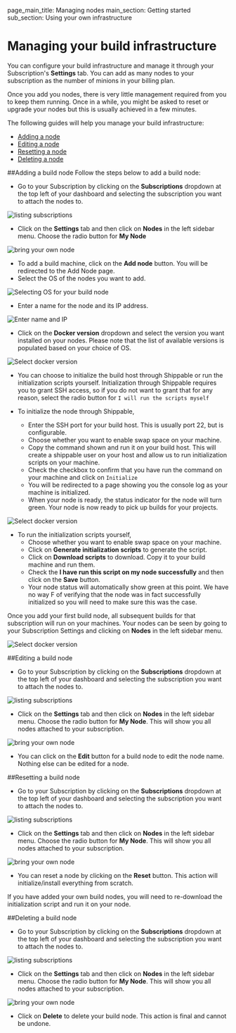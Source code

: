page_main_title: Managing nodes
main_section: Getting started
sub_section: Using your own infrastructure

# Managing your build infrastructure

You can configure your build infrastructure and manage it through your Subscription's **Settings** tab. You can add as many nodes to your subscription as the number of minions in your billing plan.

Once you add you nodes, there is very little management required from you to keep them running. Once in a while, you might be asked to reset or upgrade your nodes but this is usually achieved in a few minutes.

The following guides will help you manage your build infrastructure:

* [Adding a node](#add-node)
* [Editing a node](#edit-node)
* [Resetting a node](#reset-node)
* [Deleting a node](#delete-node)


<a name="add-node"></a>
##Adding a build node
Follow the steps below to add a build node:

- Go to your Subscription by clicking on the **Subscriptions** dropdown at the top left of your dashboard and selecting the subscription you want to attach the nodes to.

<img src="../../images/getting-started/list-subscriptions.png" alt="listing subscriptions">

- Click on the **Settings** tab and then click on **Nodes** in the left sidebar menu. Choose the radio button for **My Node**

<img src="../../images/getting-started/byon-select-my-node.png" alt="bring your own node">

* To add a build machine, click on the **Add node** button. You will be redirected to the Add Node page.
* Select the OS of the nodes you want to add.

<img src="../../images/getting-started/select-os.png" alt="Selecting OS for your build node">

* Enter a name for the node and its IP address.

<img src="../../images/getting-started/byon-name-ip.png" alt="Enter name and IP">

* Click on the **Docker version** dropdown and select the version you want installed on your nodes. Please note that the list of available versions is populated based on your choice of OS.

<img src="../../images/getting-started/select-docker-version.png" alt="Select docker version">

* You can choose to initialize the build host through Shippable or run the initialization scripts yourself. Initialization through Shippable requires you to grant SSH access, so if you do not want to grant that for any reason, select the radio button for `I will run the scripts myself`

* To initialize the node through Shippable,
    * Enter the SSH port for your build host. This is usually port 22, but is configurable.
    * Choose whether you want to enable swap space on your machine.
    * Copy the command shown and run it on your build host. This will create a
    shippable user on your host and allow us to run initialization scripts on
    your machine.
    * Check the checkbox to confirm that you have run the command on your machine
    and click on `Initialize`
    * You will be redirected to a page showing you the console log as your machine
    is initialized.
    * When your node is ready, the status indicator for the node will turn green. Your node is now ready to pick up builds for your projects.

<img src="../../images/getting-started/intialize-byon-shippable.png" alt="Select docker version">


* To run the initialization scripts yourself,
    * Choose whether you want to enable swap space on your machine.
    * Click on **Generate initialization scripts** to generate the script.
    * Click on **Download scripts** to download. Copy it to your build machine and
    run them.
    * Check the **I have run this script on my node successfully** and then click
    on the **Save** button.
    * Your node status will automatically show green at this point. We have no way F
    of verifying that the node was in fact successfully initialized so you will
    need to make sure this was the case.

Once you add your first build node, all subsequent builds for that subscription
will run on your machines. Your nodes can be seen by going to your Subscription Settings and clicking on **Nodes** in the left sidebar menu.

<img src="../../images/getting-started/list-byon-nodes.png" alt="Select docker version">

<a name="edit-node"></a>
##Editing a build node

- Go to your Subscription by clicking on the **Subscriptions** dropdown at the top left of your dashboard and selecting the subscription you want to attach the nodes to.

<img src="../../images/getting-started/list-subscriptions.png" alt="listing subscriptions">

- Click on the **Settings** tab and then click on **Nodes** in the left sidebar menu. Choose the radio button for **My Node**. This will show you all nodes attached to your subscription.

<img src="../../images/getting-started/list-byon-nodes.png" alt="bring your own node">

- You can click on the **Edit** button for a build node to edit the node name. Nothing
else can be edited for a node.

<a name="reset-node"></a>
##Resetting a build node

- Go to your Subscription by clicking on the **Subscriptions** dropdown at the top left of your dashboard and selecting the subscription you want to attach the nodes to.

<img src="../../images/getting-started/list-subscriptions.png" alt="listing subscriptions">

- Click on the **Settings** tab and then click on **Nodes** in the left sidebar menu. Choose the radio button for **My Node**. This will show you all nodes attached to your subscription.

<img src="../../images/getting-started/list-byon-nodes.png" alt="bring your own node">

- You can reset a node by clicking on the **Reset** button. This action will initialize/install everything from scratch.

If you have added your own build nodes, you will need to re-download the initialization script and run it on your node.

<a name="delete-node"></a>
##Deleting a build node

- Go to your Subscription by clicking on the **Subscriptions** dropdown at the top left of your dashboard and selecting the subscription you want to attach the nodes to.

<img src="../../images/getting-started/list-subscriptions.png" alt="listing subscriptions">

- Click on the **Settings** tab and then click on **Nodes** in the left sidebar menu. Choose the radio button for **My Node**. This will show you all nodes attached to your subscription.

<img src="../../images/getting-started/list-byon-nodes.png" alt="bring your own node">

- Click on **Delete** to delete your build node. This action is final and cannot be undone.
